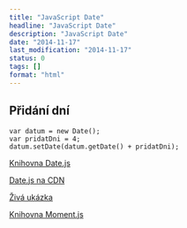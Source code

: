 ```yaml
---
title: "JavaScript Date"
headline: "JavaScript Date"
description: "JavaScript Date"
date: "2014-11-17"
last_modification: "2014-11-17"
status: 0
tags: []
format: "html"
---
```


<h2 id="pridani-dni">Přidání dní</h2>

<pre><code>var datum = new Date();
var pridatDni = 4;
datum.setDate(datum.getDate() + pridatDni); </code></pre>


<a href="http://www.datejs.com/">Knihovna Date.js</a>

<a href="http://cs.cdnjs.com/libraries/datejs">Date.js na CDN</a>

<a href="http://kod.djpw.cz/ephb">Živá ukázka</a>

<a href="http://momentjs.com/">Knihovna Moment.js</a>
